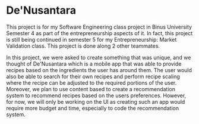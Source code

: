 # De'Nusantara

This project is for my Software Engineering class project in Binus University Semester 4 as part of the entrepreneurship aspects of it. In fact, this project is still being continued in semester 5 for my Entrepreneurship: Market Validation class. This project is done along 2 other teammates. 

In this project, we were asked to create something that was unique, and we thought of De'Nusantara which is a mobile app that was able to provide recipes based on the ingredients the user has around them. The user would also be able to search for their own recipes and perform recipe scaling where the recipe can be adjusted to the required portions of the user. Moreover, we plan to use content based to create a recommendation system to recommend recipes based on the users preferences. However, for now, we will only be working on the UI as creating such an app would require more budget and time, especially to code the recommendation system.
